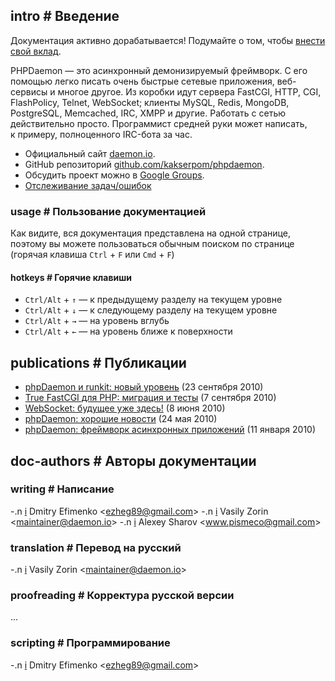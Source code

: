 <!-- import ../pvars.md -->

<!-- pvar lang ru -->
<!-- pvar title Документация &laquo; phpDaemon -->

<!-- pvar menu-examples Примеры -->
<!-- pvar menu-docs Документация -->
<!-- pvar menu-tracker Задачи/ошибки -->
<!-- pvar menu-team Команда -->
<!-- pvar menu-faq ЧАВО -->
<!-- pvar menu-contribute Участие -->
<!-- pvar menu-publications Публикации -->

## intro # Введение

<p class="doc-notice">Документация активно дорабатывается! Подумайте о том, чтобы <a href="#contribute">внести свой вклад</a>.</p>

PHPDaemon — это асинхронный демонизируемый фреймворк.
С&#160;его помощью легко писать очень быстрые сетевые приложения, веб-сервисы и многое другое.
Из&#160;коробки идут сервера FastCGI, HTTP, CGI, FlashPolicy, Telnet, WebSocket; клиенты MySQL, Redis, MongoDB, PostgreSQL, Memcached, IRC, XMPP и&#160;другие.
Работать с&#160;сетью действительно просто. Программист средней руки может написать, к&#160;примеру, полноценного IRC-бота за&#160;час.

 - Официальный сайт [daemon.io](http://daemon.io/).  
 - GitHub репозиторий [github.com/kakserpom/phpdaemon](https://github.com/kakserpom/phpdaemon/).  
 - Обсудить проект можно&#160;в [Google Groups](http://groups.google.com/group/phpdaemon).  
 - [Отслеживание задач/ошибок](https://github.com/kakserpom/phpdaemon/issues)

### usage # Пользование документацией

Как видите, вся документация представлена на одной странице, поэтому вы можете пользоваться обычным поиском по странице (горячая клавиша `Ctrl`&#160;+&#160;`F` или `Cmd`&#160;+&#160;`F`)

#### hotkeys # Горячие клавиши

 - `Ctrl/Alt` + `↑` — к предыдущему разделу на текущем уровне
 - `Ctrl/Alt` + `↓` — к следующему разделу на текущем уровне
 - `Ctrl/Alt` + `→` — на уровень вглубь
 - `Ctrl/Alt` + `←` — на уровень ближе к поверхности

<!-- import install/index.md -->

<!-- import quickstart/index.md -->

<!-- import root/control.md -->

<!-- import config/index.md -->

<!-- import development/index.md -->

<!-- import servers/index.md -->

<!-- import clients/index.md -->

<!-- import libraries/index.md -->

<!-- import applications/index.md -->

<!-- import utils/index.md -->

<!-- import structures/index.md -->

<!-- import traits/index.md -->

<!-- import network/index.md -->

<!-- import httprequest/index.md -->

<!-- import root/faq.md -->

## publications # Публикации

 - [phpDaemon и runkit: новый уровень](http://habrahabr.ru/blogs/php/104811) (23 сентября 2010)
 - [True FastCGI для PHP: миграция и тесты](http://javascript.ru/blog/Ilya-Kantor/True-FastCGI-dlya-PHP-migraciya-testy) (7 сентября 2010)
 - [WebSocket: будущее уже здесь!](http://habrahabr.ru/blogs/webdev/94921) (8 июня 2010)
 - [phpDaemon: хорошие новости](http://habrahabr.ru/blogs/php/91014) (24 мая 2010)
 - [phpDaemon: фреймворк асинхронных приложений](http://habrahabr.ru/blogs/php/79377) (11 января 2010)

<!-- import root/contribute.md -->

## doc-authors # Авторы документации

### writing # Написание

 -.n [i](https://github.com/EzheG) Dmitry Efimenko &lt;<ezheg89@gmail.com>&gt;
 -.n [i](https://github.com/kakserpom) Vasily Zorin &lt;<maintainer@daemon.io>&gt;
 -.n [i](https://github.com/nizsheanez) Alexey Sharov &lt;<www.pismeco@gmail.com>&gt;

### translation # Перевод на русский

 -.n [i](https://github.com/kakserpom) Vasily Zorin &lt;<maintainer@daemon.io>&gt;

### proofreading # Корректура русской версии

...

### scripting # Программирование

 -.n [i](https://github.com/EzheG) Dmitry Efimenko &lt;<ezheg89@gmail.com>&gt;
